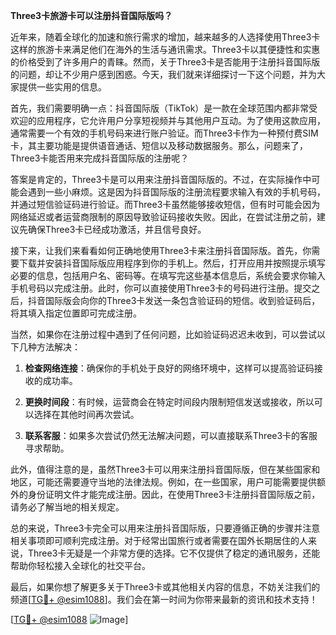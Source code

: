 **Three3卡旅游卡可以注册抖音国际版吗？**

近年来，随着全球化的加速和旅行需求的增加，越来越多的人选择使用Three3卡这样的旅游卡来满足他们在海外的生活与通讯需求。Three3卡以其便捷性和实惠的价格受到了许多用户的青睐。然而，关于Three3卡是否能用于注册抖音国际版的问题，却让不少用户感到困惑。今天，我们就来详细探讨一下这个问题，并为大家提供一些实用的信息。

首先，我们需要明确一点：抖音国际版（TikTok）是一款在全球范围内都非常受欢迎的应用程序，它允许用户分享短视频并与其他用户互动。为了使用这款应用，通常需要一个有效的手机号码来进行账户验证。而Three3卡作为一种预付费SIM卡，其主要功能是提供语音通话、短信以及移动数据服务。那么，问题来了，Three3卡能否用来完成抖音国际版的注册呢？

答案是肯定的，Three3卡是可以用来注册抖音国际版的。不过，在实际操作中可能会遇到一些小麻烦。这是因为抖音国际版的注册流程要求输入有效的手机号码，并通过短信验证码进行验证。而Three3卡虽然能够接收短信，但有时可能会因为网络延迟或者运营商限制的原因导致验证码接收失败。因此，在尝试注册之前，建议先确保Three3卡已经成功激活，并且信号良好。

接下来，让我们来看看如何正确地使用Three3卡来注册抖音国际版。首先，你需要下载并安装抖音国际版应用程序到你的手机上。然后，打开应用并按照提示填写必要的信息，包括用户名、密码等。在填写完这些基本信息后，系统会要求你输入手机号码以完成注册。此时，你可以直接使用Three3卡的号码进行注册。提交之后，抖音国际版会向你的Three3卡发送一条包含验证码的短信。收到验证码后，将其填入指定位置即可完成注册。

当然，如果你在注册过程中遇到了任何问题，比如验证码迟迟未收到，可以尝试以下几种方法解决：

1. **检查网络连接**：确保你的手机处于良好的网络环境中，这样可以提高验证码接收的成功率。
   
2. **更换时间段**：有时候，运营商会在特定时间段内限制短信发送或接收，所以可以选择在其他时间再次尝试。

3. **联系客服**：如果多次尝试仍然无法解决问题，可以直接联系Three3卡的客服寻求帮助。

此外，值得注意的是，虽然Three3卡可以用来注册抖音国际版，但在某些国家和地区，可能还需要遵守当地的法律法规。例如，在一些国家，用户可能需要提供额外的身份证明文件才能完成注册。因此，在使用Three3卡注册抖音国际版之前，请务必了解当地的相关规定。

总的来说，Three3卡完全可以用来注册抖音国际版，只要遵循正确的步骤并注意相关事项即可顺利完成注册。对于经常出国旅行或者需要在国外长期居住的人来说，Three3卡无疑是一个非常方便的选择。它不仅提供了稳定的通讯服务，还能帮助你轻松接入全球化的社交平台。

最后，如果你想了解更多关于Three3卡或其他相关内容的信息，不妨关注我们的频道[[TG💪+ @esim1088](https://t.me/s/esim1088)]。我们会在第一时间为你带来最新的资讯和技术支持！

[[TG💪+ @esim1088](https://t.me/s/esim1088) ![Image](https://i.postimg.cc/4NQfJmqS/Snipaste-2025-05-13-00-14-12.png)]
